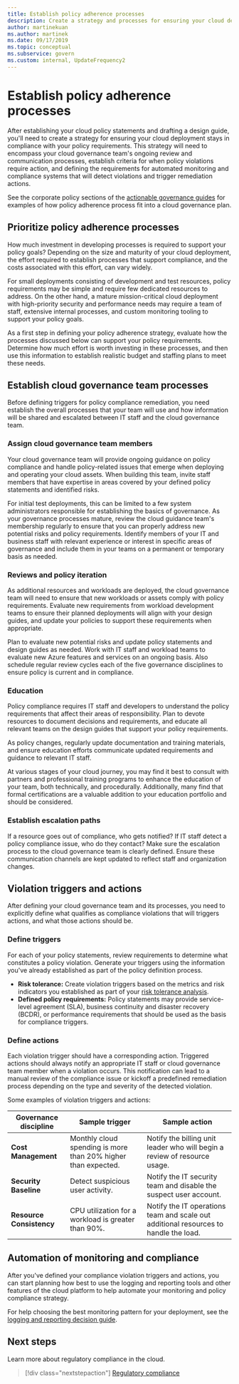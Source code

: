 ```yaml
---
title: Establish policy adherence processes
description: Create a strategy and processes for ensuring your cloud deployment stays in compliance with your policy requirements.
author: martinekuan
ms.author: martinek
ms.date: 09/17/2019
ms.topic: conceptual
ms.subservice: govern
ms.custom: internal, UpdateFrequency2
---
```


# Establish policy adherence processes

After establishing your cloud policy statements and drafting a design guide, you'll need to create a strategy for ensuring your cloud deployment stays in compliance with your policy requirements. This strategy will need to encompass your cloud governance team's ongoing review and communication processes, establish criteria for when policy violations require action, and defining the requirements for automated monitoring and compliance systems that will detect violations and trigger remediation actions.

See the corporate policy sections of the [actionable governance guides](../guides/index.md) for examples of how policy adherence process fit into a cloud governance plan.

## Prioritize policy adherence processes

How much investment in developing processes is required to support your policy goals? Depending on the size and maturity of your cloud deployment, the effort required to establish processes that support compliance, and the costs associated with this effort, can vary widely.

For small deployments consisting of development and test resources, policy requirements may be simple and require few dedicated resources to address. On the other hand, a mature mission-critical cloud deployment with high-priority security and performance needs may require a team of staff, extensive internal processes, and custom monitoring tooling to support your policy goals.

As a first step in defining your policy adherence strategy, evaluate how the processes discussed below can support your policy requirements. Determine how much effort is worth investing in these processes, and then use this information to establish realistic budget and staffing plans to meet these needs.

## Establish cloud governance team processes

Before defining triggers for policy compliance remediation, you need establish the overall processes that your team will use and how information will be shared and escalated between IT staff and the cloud governance team.

### Assign cloud governance team members

Your cloud governance team will provide ongoing guidance on policy compliance and handle policy-related issues that emerge when deploying and operating your cloud assets. When building this team, invite staff members that have expertise in areas covered by your defined policy statements and identified risks.

For initial test deployments, this can be limited to a few system administrators responsible for establishing the basics of governance. As your governance processes mature, review the cloud guidance team's membership regularly to ensure that you can properly address new potential risks and policy requirements. Identify members of your IT and business staff with relevant experience or interest in specific areas of governance and include them in your teams on a permanent or temporary basis as needed.

### Reviews and policy iteration

As additional resources and workloads are deployed, the cloud governance team will need to ensure that new workloads or assets comply with policy requirements. Evaluate new requirements from workload development teams to ensure their planned deployments will align with your design guides, and update your policies to support these requirements when appropriate.

Plan to evaluate new potential risks and update policy statements and design guides as needed. Work with IT staff and workload teams to evaluate new Azure features and services on an ongoing basis. Also schedule regular review cycles each of the five governance disciplines to ensure policy is current and in compliance.

### Education

Policy compliance requires IT staff and developers to understand the policy requirements that affect their areas of responsibility. Plan to devote resources to document decisions and requirements, and educate all relevant teams on the design guides that support your policy requirements.

As policy changes, regularly update documentation and training materials, and ensure education efforts communicate updated requirements and guidance to relevant IT staff.

At various stages of your cloud journey, you may find it best to consult with partners and professional training programs to enhance the education of your team, both technically, and procedurally. Additionally, many find that formal certifications are a valuable addition to your education portfolio and should be considered.

### Establish escalation paths

If a resource goes out of compliance, who gets notified? If IT staff detect a policy compliance issue, who do they contact? Make sure the escalation process to the cloud governance team is clearly defined. Ensure these communication channels are kept updated to reflect staff and organization changes.

## Violation triggers and actions

After defining your cloud governance team and its processes, you need to explicitly define what qualifies as compliance violations that will triggers actions, and what those actions should be.

### Define triggers

For each of your policy statements, review requirements to determine what constitutes a policy violation. Generate your triggers using the information you've already established as part of the policy definition process.

- **Risk tolerance:** Create violation triggers based on the metrics and risk indicators you established as part of your [risk tolerance analysis](./risk-tolerance.md).
- **Defined policy requirements:** Policy statements may provide service-level agreement (SLA), business continuity and disaster recovery (BCDR), or performance requirements that should be used as the basis for compliance triggers.

### Define actions

Each violation trigger should have a corresponding action. Triggered actions should always notify an appropriate IT staff or cloud governance team member when a violation occurs. This notification can lead to a manual review of the compliance issue or kickoff a predefined remediation process depending on the type and severity of the detected violation.

Some examples of violation triggers and actions:

<!-- docutune:casing "Cost Management" "Deployment Acceleration" "Identity Baseline" "Resource Consistency" "Security Baseline" -->

| Governance discipline | Sample trigger | Sample action |
|-----------------------------|----------------|---------------|
| **Cost Management** | Monthly cloud spending is more than 20% higher than expected. | Notify the billing unit leader who will begin a review of resource usage. |
| **Security Baseline** | Detect suspicious user activity. | Notify the IT security team and disable the suspect user account. |
| **Resource Consistency** | CPU utilization for a workload is greater than 90%. | Notify the IT operations team and scale out additional resources to handle the load. |

## Automation of monitoring and compliance

After you've defined your compliance violation triggers and actions, you can start planning how best to use the logging and reporting tools and other features of the cloud platform to help automate your monitoring and policy compliance strategy.

For help choosing the best monitoring pattern for your deployment, see the [logging and reporting decision guide](../../decision-guides/logging-and-reporting/index.md).

## Next steps

Learn more about regulatory compliance in the cloud.

> [!div class="nextstepaction"]
> [Regulatory compliance](./regulatory-compliance.md)
